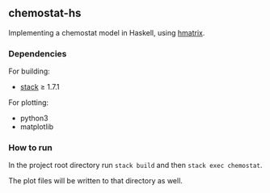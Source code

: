 ## chemostat-hs

Implementing a chemostat model in Haskell, using [hmatrix](https://hackage.haskell.org/package/hmatrix).

### Dependencies

For building:
+ [stack](https://github.com/commercialhaskell/stack) ≥ 1.7.1

For plotting:

+ python3
+ matplotlib

### How to run

In the project root directory run `stack build` and then `stack exec chemostat`.

The plot files will be written to that directory as well.
